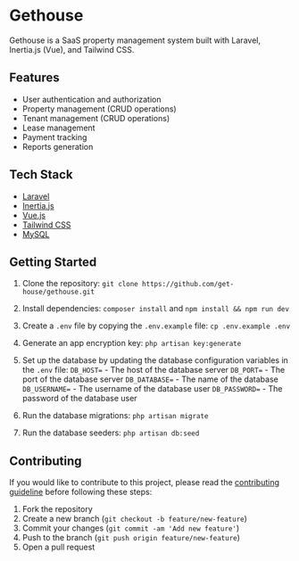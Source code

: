 # Gethouse

Gethouse is a SaaS property management system built with Laravel, Inertia.js (Vue), and Tailwind CSS.

## Features

- User authentication and authorization
- Property management (CRUD operations)
- Tenant management (CRUD operations)
- Lease management
- Payment tracking
- Reports generation

## Tech Stack

- [Laravel](https://laravel.com/)
- [Inertia.js](https://inertiajs.com)
- [Vue.js](https://vuejs.org/)
- [Tailwind CSS](https://tailwindcss.com/)
- [MySQL](https://www.mysql.com/)

## Getting Started

1. Clone the repository:
   `git clone https://github.com/get-house/gethouse.git`

2. Install dependencies:
   `composer install` and
   `npm install && npm run dev`

3. Create a `.env` file by copying the `.env.example` file:
   `cp .env.example .env`

4. Generate an app encryption key:
   `php artisan key:generate`

5. Set up the database by updating the database configuration variables in the `.env` file:
   `DB_HOST=` - The host of the database server
   `DB_PORT=` - The port of the database server
   `DB_DATABASE=` - The name of the database
   `DB_USERNAME=` - The username of the database user
   `DB_PASSWORD=` - The password of the database user

6. Run the database migrations:
   `php artisan migrate`

7. Run the database seeders:
   `php artisan db:seed`

## Contributing

If you would like to contribute to this project, please read
the [contributing guideline](https://github.com/get-house/gethouse/blob/main/CONTRIBUTING.md) before following these
steps:

1. Fork the repository
2. Create a new branch (`git checkout -b feature/new-feature`)
3. Commit your changes (`git commit -am 'Add new feature'`)
4. Push to the branch (`git push origin feature/new-feature`)
5. Open a pull request
